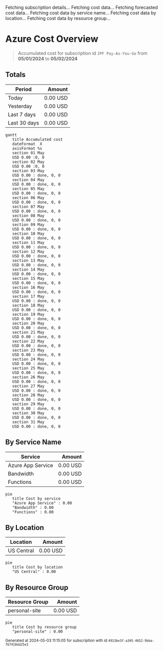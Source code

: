 Fetching subscription details...
Fetching cost data...
Fetching forecasted cost data...
Fetching cost data by service name...
Fetching cost data by location...
Fetching cost data by resource group...
# Azure Cost Overview

> Accumulated cost for subscription id `JPF Pay-As-You-Go` from **05/01/2024** to **05/02/2024**

## Totals

|Period|Amount|
|---|---:|
|Today|0.00 USD|
|Yesterday|0.00 USD|
|Last 7 days|0.00 USD|
|Last 30 days|0.00 USD|

```mermaid
gantt
   title Accumulated cost
   dateFormat  X
   axisFormat %s
   section 01 May
   USD 0.00 :0, 0
   section 02 May
   USD 0.00 :0, 0
   section 03 May
   USD 0.00 : done, 0, 0
   section 04 May
   USD 0.00 : done, 0, 0
   section 05 May
   USD 0.00 : done, 0, 0
   section 06 May
   USD 0.00 : done, 0, 0
   section 07 May
   USD 0.00 : done, 0, 0
   section 08 May
   USD 0.00 : done, 0, 0
   section 09 May
   USD 0.00 : done, 0, 0
   section 10 May
   USD 0.00 : done, 0, 0
   section 11 May
   USD 0.00 : done, 0, 0
   section 12 May
   USD 0.00 : done, 0, 0
   section 13 May
   USD 0.00 : done, 0, 0
   section 14 May
   USD 0.00 : done, 0, 0
   section 15 May
   USD 0.00 : done, 0, 0
   section 16 May
   USD 0.00 : done, 0, 0
   section 17 May
   USD 0.00 : done, 0, 0
   section 18 May
   USD 0.00 : done, 0, 0
   section 19 May
   USD 0.00 : done, 0, 0
   section 20 May
   USD 0.00 : done, 0, 0
   section 21 May
   USD 0.00 : done, 0, 0
   section 22 May
   USD 0.00 : done, 0, 0
   section 23 May
   USD 0.00 : done, 0, 0
   section 24 May
   USD 0.00 : done, 0, 0
   section 25 May
   USD 0.00 : done, 0, 0
   section 26 May
   USD 0.00 : done, 0, 0
   section 27 May
   USD 0.00 : done, 0, 0
   section 28 May
   USD 0.00 : done, 0, 0
   section 29 May
   USD 0.00 : done, 0, 0
   section 30 May
   USD 0.00 : done, 0, 0
   section 31 May
   USD 0.00 : done, 0, 0
```

## By Service Name

|Service|Amount|
|---|---:|
|Azure App Service|0.00 USD|
|Bandwidth|0.00 USD|
|Functions|0.00 USD|

```mermaid
pie
   title Cost by service
   "Azure App Service" : 0.00
   "Bandwidth" : 0.00
   "Functions" : 0.00
```

## By Location

|Location|Amount|
|---|---:|
|US Central|0.00 USD|

```mermaid
pie
   title Cost by location
   "US Central" : 0.00
```

## By Resource Group

|Resource Group|Amount|
|---|---:|
|personal-site|0.00 USD|

```mermaid
pie
   title Cost by resource group
   "personal-site" : 0.00
```

<sup>Generated at 2024-05-03 11:15:05 for subscription with id `4913be3f-a345-4652-9bba-767418dd25e3`</sup>

